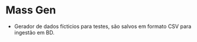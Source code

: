 # Mass Gen

- Gerador de dados fícticios para testes, são salvos em formato CSV para ingestão em BD.

